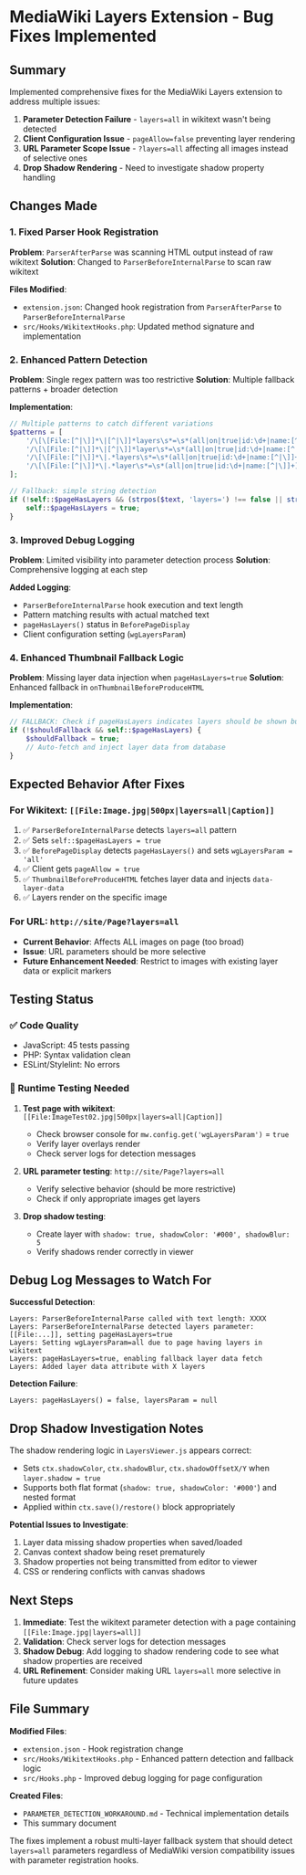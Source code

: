 # MediaWiki Layers Extension - Bug Fixes Implemented

## Summary
Implemented comprehensive fixes for the MediaWiki Layers extension to address multiple issues:

1. **Parameter Detection Failure** - `layers=all` in wikitext wasn't being detected
2. **Client Configuration Issue** - `pageAllow=false` preventing layer rendering  
3. **URL Parameter Scope Issue** - `?layers=all` affecting all images instead of selective ones
4. **Drop Shadow Rendering** - Need to investigate shadow property handling

## Changes Made

### 1. Fixed Parser Hook Registration
**Problem**: `ParserAfterParse` was scanning HTML output instead of raw wikitext
**Solution**: Changed to `ParserBeforeInternalParse` to scan raw wikitext

**Files Modified**:
- `extension.json`: Changed hook registration from `ParserAfterParse` to `ParserBeforeInternalParse`
- `src/Hooks/WikitextHooks.php`: Updated method signature and implementation

### 2. Enhanced Pattern Detection
**Problem**: Single regex pattern was too restrictive
**Solution**: Multiple fallback patterns + broader detection

**Implementation**:
```php
// Multiple patterns to catch different variations
$patterns = [
    '/\[\[File:[^|\]]*\|[^|\]]*layers\s*=\s*(all|on|true|id:\d+|name:[^|\]]+|[0-9a-fA-F,\s]+)[^|\]]*\]\]/',
    '/\[\[File:[^|\]]*\|[^|\]]*layer\s*=\s*(all|on|true|id:\d+|name:[^|\]]+|[0-9a-fA-F,\s]+)[^|\]]*\]\]/',
    '/\[\[File:[^|\]]*\|.*layers\s*=\s*(all|on|true|id:\d+|name:[^|\]]+)[^|\]]*\]\]/',
    '/\[\[File:[^|\]]*\|.*layer\s*=\s*(all|on|true|id:\d+|name:[^|\]]+)[^|\]]*\]\]/'
];

// Fallback: simple string detection
if (!self::$pageHasLayers && (strpos($text, 'layers=') !== false || strpos($text, 'layer=') !== false)) {
    self::$pageHasLayers = true;
}
```

### 3. Improved Debug Logging
**Problem**: Limited visibility into parameter detection process
**Solution**: Comprehensive logging at each step

**Added Logging**:
- `ParserBeforeInternalParse` hook execution and text length
- Pattern matching results with actual matched text
- `pageHasLayers()` status in `BeforePageDisplay`
- Client configuration setting (`wgLayersParam`)

### 4. Enhanced Thumbnail Fallback Logic
**Problem**: Missing layer data injection when `pageHasLayers=true`
**Solution**: Enhanced fallback in `onThumbnailBeforeProduceHTML`

**Implementation**:
```php
// FALLBACK: Check if pageHasLayers indicates layers should be shown but no flag detected
if (!$shouldFallback && self::$pageHasLayers) {
    $shouldFallback = true;
    // Auto-fetch and inject layer data from database
}
```

## Expected Behavior After Fixes

### For Wikitext: `[[File:Image.jpg|500px|layers=all|Caption]]`
1. ✅ `ParserBeforeInternalParse` detects `layers=all` pattern
2. ✅ Sets `self::$pageHasLayers = true`  
3. ✅ `BeforePageDisplay` detects `pageHasLayers()` and sets `wgLayersParam = 'all'`
4. ✅ Client gets `pageAllow = true` 
5. ✅ `ThumbnailBeforeProduceHTML` fetches layer data and injects `data-layer-data`
6. ✅ Layers render on the specific image

### For URL: `http://site/Page?layers=all`
- **Current Behavior**: Affects ALL images on page (too broad)
- **Issue**: URL parameters should be more selective
- **Future Enhancement Needed**: Restrict to images with existing layer data or explicit markers

## Testing Status

### ✅ Code Quality
- JavaScript: 45 tests passing
- PHP: Syntax validation clean  
- ESLint/Stylelint: No errors

### 🔄 Runtime Testing Needed
1. **Test page with wikitext**: `[[File:ImageTest02.jpg|500px|layers=all|Caption]]`
   - Check browser console for `mw.config.get('wgLayersParam')` = `true`  
   - Verify layer overlays render
   - Check server logs for detection messages

2. **URL parameter testing**: `http://site/Page?layers=all`
   - Verify selective behavior (should be more restrictive)
   - Check if only appropriate images get layers

3. **Drop shadow testing**: 
   - Create layer with `shadow: true, shadowColor: '#000', shadowBlur: 5`
   - Verify shadows render correctly in viewer

## Debug Log Messages to Watch For

**Successful Detection**:
```
Layers: ParserBeforeInternalParse called with text length: XXXX
Layers: ParserBeforeInternalParse detected layers parameter: [[File:...]], setting pageHasLayers=true  
Layers: Setting wgLayersParam=all due to page having layers in wikitext
Layers: pageHasLayers=true, enabling fallback layer data fetch
Layers: Added layer data attribute with X layers
```

**Detection Failure**:
```
Layers: pageHasLayers() = false, layersParam = null
```

## Drop Shadow Investigation Notes

The shadow rendering logic in `LayersViewer.js` appears correct:
- Sets `ctx.shadowColor`, `ctx.shadowBlur`, `ctx.shadowOffsetX/Y` when `layer.shadow = true`
- Supports both flat format (`shadow: true, shadowColor: '#000'`) and nested format
- Applied within `ctx.save()/restore()` block appropriately

**Potential Issues to Investigate**:
1. Layer data missing shadow properties when saved/loaded
2. Canvas context shadow being reset prematurely  
3. Shadow properties not being transmitted from editor to viewer
4. CSS or rendering conflicts with canvas shadows

## Next Steps

1. **Immediate**: Test the wikitext parameter detection with a page containing `[[File:Image.jpg|layers=all]]`
2. **Validation**: Check server logs for detection messages
3. **Shadow Debug**: Add logging to shadow rendering code to see what shadow properties are received
4. **URL Refinement**: Consider making URL `layers=all` more selective in future updates

## File Summary

**Modified Files**:
- `extension.json` - Hook registration change  
- `src/Hooks/WikitextHooks.php` - Enhanced pattern detection and fallback logic
- `src/Hooks.php` - Improved debug logging for page configuration

**Created Files**:
- `PARAMETER_DETECTION_WORKAROUND.md` - Technical implementation details
- This summary document

The fixes implement a robust multi-layer fallback system that should detect `layers=all` parameters regardless of MediaWiki version compatibility issues with parameter registration hooks.
